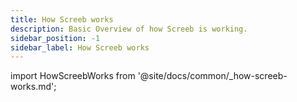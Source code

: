 ```yaml
---
title: How Screeb works
description: Basic Overview of how Screeb is working.
sidebar_position: -1
sidebar_label: How Screeb works
---
```


import HowScreebWorks from '@site/docs/common/_how-screeb-works.md';

<HowScreebWorks components={props.components} />